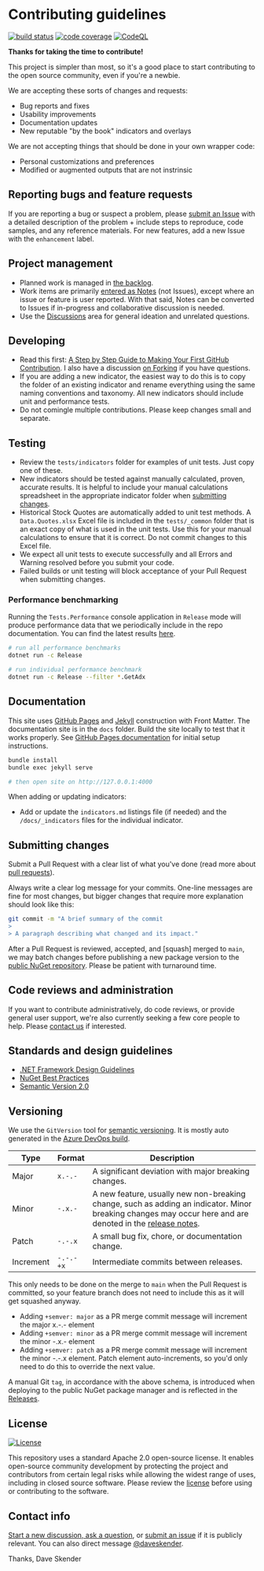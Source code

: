 # Contributing guidelines

[![build status](https://img.shields.io/azure-devops/build/skender/5123ca47-74f2-4d67-a5d4-c4d90b8d670a/21/main?logo=AzureDevops&label=Build%20Status)](https://dev.azure.com/skender/Stock.Indicators/_build/latest?definitionId=21&branchName=main)
[![code coverage](https://img.shields.io/azure-devops/coverage/skender/stock.indicators/21/main?logo=AzureDevOps&label=Code%20Coverage)](https://dev.azure.com/skender/Stock.Indicators/_build/latest?definitionId=21&branchName=main&view=codecoverage-tab)
[![CodeQL](https://github.com/DaveSkender/Stock.Indicators/workflows/CodeQL/badge.svg)](https://github.com/DaveSkender/Stock.Indicators/security/code-scanning)

**Thanks for taking the time to contribute!**

This project is simpler than most, so it's a good place to start contributing to the open source community, even if you're a newbie.

We are accepting these sorts of changes and requests:

- Bug reports and fixes
- Usability improvements
- Documentation updates
- New reputable "by the book" indicators and overlays

We are not accepting things that should be done in your own wrapper code:

- Personal customizations and preferences
- Modified or augmented outputs that are not instrinsic

## Reporting bugs and feature requests

If you are reporting a bug or suspect a problem, please [submit an Issue](https://github.com/DaveSkender/Stock.Indicators/issues) with a detailed description of the problem + include steps to reproduce, code samples, and any reference materials.  For new features, add a new Issue with the `enhancement` label.

## Project management

- Planned work is managed in [the backlog](https://github.com/DaveSkender/Stock.Indicators/projects/1).
- Work items are primarily [entered as Notes](https://docs.github.com/en/free-pro-team@latest/github/managing-your-work-on-github/adding-notes-to-a-project-board) (not Issues), except where an issue or feature is user reported.  With that said, Notes can be converted to Issues if in-progress and collaborative discussion is needed.
- Use the [Discussions](https://github.com/DaveSkender/Stock.Indicators/discussions) area for general ideation and unrelated questions.

## Developing

- Read this first: [A Step by Step Guide to Making Your First GitHub Contribution](https://codeburst.io/a-step-by-step-guide-to-making-your-first-github-contribution-5302260a2940).  I also have a discussion [on Forking](https://github.com/DaveSkender/Stock.Indicators/discussions/503) if you have questions.
- If you are adding a new indicator, the easiest way to do this is to copy the folder of an existing indicator and rename everything using the same naming conventions and taxonomy.  All new indicators should include unit and performance tests.
- Do not comingle multiple contributions.  Please keep changes small and separate.

## Testing

- Review the `tests/indicators` folder for examples of unit tests.  Just copy one of these.
- New indicators should be tested against manually calculated, proven, accurate results.  It is helpful to include your manual calculations spreadsheet in the appropriate indicator folder when [submitting changes](#submitting-changes).
- Historical Stock Quotes are automatically added to unit test methods.  A `Data.Quotes.xlsx` Excel file is included in the `tests/_common` folder that is an exact copy of what is used in the unit tests.  Use this for your manual calculations to ensure that it is correct.  Do not commit changes to this Excel file.
- We expect all unit tests to execute successfully and all Errors and Warning resolved before you submit your code.
- Failed builds or unit testing will block acceptance of your Pull Request when submitting changes.

### Performance benchmarking

Running the `Tests.Performance` console application in `Release` mode will produce performance data that we periodically include in the repo documentation.  You can find the latest results [here](https://daveskender.github.io/Stock.Indicators/performance/).

```bash
# run all performance benchmarks
dotnet run -c Release

# run individual performance benchmark
dotnet run -c Release --filter *.GetAdx
```

## Documentation

This site uses [GitHub Pages](https://pages.github.com) and [Jekyll](https://jekyllrb.com) construction with Front Matter.
The documentation site is in the `docs` folder.  Build the site locally to test that it works properly.
See [GitHub Pages documentation](https://docs.github.com/en/pages/setting-up-a-github-pages-site-with-jekyll/testing-your-github-pages-site-locally-with-jekyll) for initial setup instructions.

```bash
bundle install
bundle exec jekyll serve

# then open site on http://127.0.0.1:4000
```

When adding or updating indicators:

- Add or update the `indicators.md` listings file (if needed) and the `/docs/_indicators` files for the individual indicator.

## Submitting changes

Submit a Pull Request with a clear list of what you've done (read more about [pull requests](http://help.github.com/pull-requests)).

Always write a clear log message for your commits. One-line messages are fine for most changes, but bigger changes that require more explanation should look like this:

```bash
git commit -m "A brief summary of the commit
>
> A paragraph describing what changed and its impact."
```

After a Pull Request is reviewed, accepted, and [squash] merged to `main`, we may batch changes before publishing a new package version to the [public NuGet repository](https://www.nuget.org/packages/Skender.Stock.Indicators).  Please be patient with turnaround time.

## Code reviews and administration

If you want to contribute administratively, do code reviews, or provide general user support, we're also currently seeking a few core people to help.  Please [contact us](#contact-info) if interested.

## Standards and design guidelines

- [.NET Framework Design Guidelines](https://docs.microsoft.com/en-us/dotnet/standard/design-guidelines)
- [NuGet Best Practices](https://docs.microsoft.com/en-us/dotnet/standard/library-guidance/nuget)
- [Semantic Version 2.0](https://semver.org)

## Versioning

We use the `GitVersion` tool for [semantic versioning](https://semver.org).  It is mostly auto generated in the [Azure DevOps build](https://dev.azure.com/skender/Stock.Indicators/_build?definitionId=21).

Type | Format | Description
------------ | ------ | -----------
Major | `x.-.-` | A significant deviation with major breaking changes.
Minor | `-.x.-` | A new feature, usually new non-breaking change, such as adding an indicator.  Minor breaking changes may occur here and are denoted in the [release notes](https://github.com/DaveSkender/Stock.Indicators/releases).
Patch | `-.-.x` | A small bug fix, chore, or documentation change.
Increment | `-.-.-+x` | Intermediate commits between releases.

This only needs to be done on the merge to `main` when the Pull Request is committed, so your feature branch does not need to include this as it will get squashed anyway.

- Adding `+semver: major` as a PR merge commit message will increment the major x.-.- element
- Adding `+semver: minor` as a PR merge commit message will increment the minor -.x.- element
- Adding `+semver: patch` as a PR merge commit message will increment the minor -.-.x element.  Patch element auto-increments, so you'd only need to do this to override the next value.

A manual Git `tag`, in accordance with the above schema, is introduced when deploying to the public NuGet package manager and is reflected in the [Releases](https://github.com/DaveSkender/Stock.Indicators/releases).

## License

[![License](https://img.shields.io/badge/License-Apache%202.0-blue.svg)](https://opensource.org/licenses/Apache-2.0)

This repository uses a standard Apache 2.0 open-source license.  It enables open-source community development by protecting the project and contributors from certain legal risks while allowing the widest range of uses, including in closed source software.  Please review the [license](https://opensource.org/licenses/Apache-2.0) before using or contributing to the software.

## Contact info

[Start a new discussion, ask a question](https://github.com/DaveSkender/Stock.Indicators/discussions), or [submit an issue](https://github.com/DaveSkender/Stock.Indicators/issues) if it is publicly relevant.  You can also direct message [@daveskender](https://twitter.com/messages/compose?recipient_id=27475431).

Thanks,
Dave Skender
